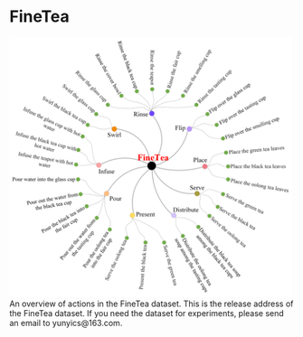 # FineTea
<img src="https://github.com/Changwei-Ouyang/FineTea/blob/main/finetea.png" width="500px"> 
An overview of actions in the FineTea dataset.
This is the release address of the FineTea dataset. If you need the dataset for experiments, please send an email to yunyics@163.com.
